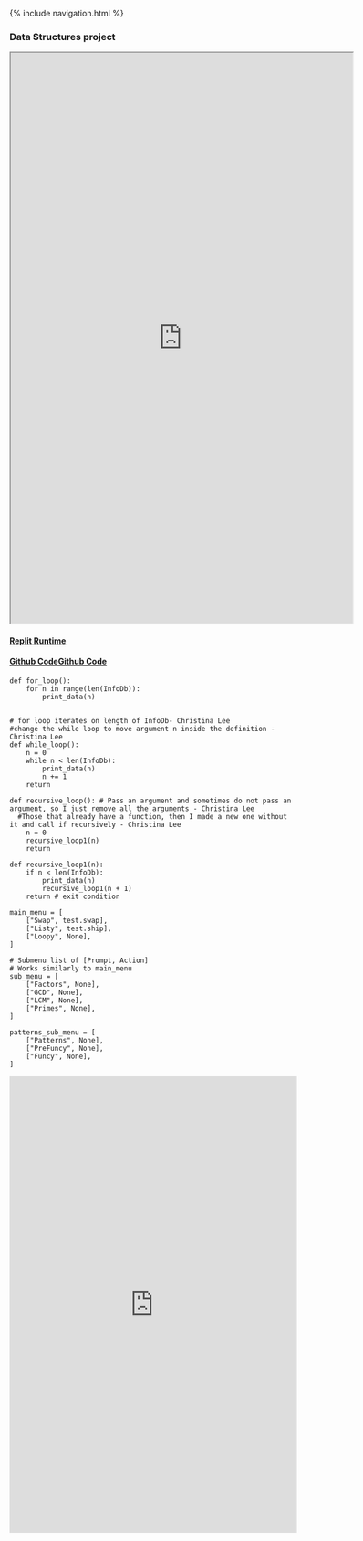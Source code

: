 {% include navigation.html %}

### Data Structures project
<iframe height="1000px" width="600px" src="https://replit.com/@ChristinaLee6/NovelShimmeringCompilers#main.py?lite=true#main.py"></iframe>

#### [Replit Runtime](https://replit.com/@ChristinaLee6/NovelShimmeringCompilers#main.py)
#### [Github Code](https://github.com/christinlee367/christinlee367.github.io/blob/main/main.py)[Github Code](https://github.com/christinlee367/christinlee367.github.io/blob/main/test.py) 

```
def for_loop():
    for n in range(len(InfoDb)):
        print_data(n)
      

# for loop iterates on length of InfoDb- Christina Lee
#change the while loop to move argument n inside the definition - Christina Lee
def while_loop():
    n = 0
    while n < len(InfoDb):
        print_data(n)
        n += 1
    return

def recursive_loop(): # Pass an argument and sometimes do not pass an argument, so I just remove all the arguments - Christina Lee
  #Those that already have a function, then I made a new one without it and call if recursively - Christina Lee
    n = 0
    recursive_loop1(n)
    return

def recursive_loop1(n):
    if n < len(InfoDb):
        print_data(n)
        recursive_loop1(n + 1)
    return # exit condition
```

```
main_menu = [
    ["Swap", test.swap],
    ["Listy", test.ship],
    ["Loopy", None],
]

# Submenu list of [Prompt, Action]
# Works similarly to main_menu
sub_menu = [
    ["Factors", None],
    ["GCD", None],
    ["LCM", None],
    ["Primes", None],
]

patterns_sub_menu = [
    ["Patterns", None],
    ["PreFuncy", None],
    ["Funcy", None],
]
```

<iframe frameborder="0" width="100%" height="800px" src="https://replit.com/@ChristinaLee6/NovelShimmeringCompilers#main.py"></iframe>
